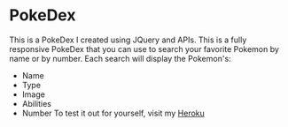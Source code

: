 # PokeDex

This is a PokeDex I created using JQuery and APIs. This is a fully responsive PokeDex that you can use to search your favorite Pokemon by name or by number. Each search will display the Pokemon's:
* Name
* Type
* Image
* Abilities
* Number
To test it out for yourself, visit my [Heroku](https://pokemon-app-cg.herokuapp.com/)